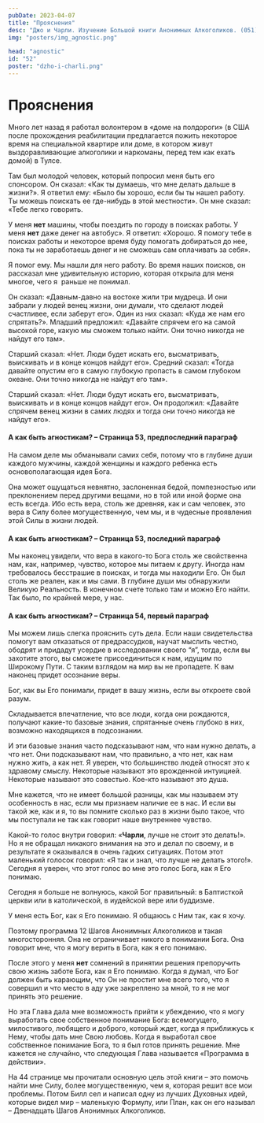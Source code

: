 ```yaml
---
pubDate: 2023-04-07
title: "Прояснения"
desc: "Джо и Чарли. Изучение Большой книги Анонимных Алкоголиков. (051)"
img: "posters/img_agnostic.png"

head: "agnostic"
id: "52"
poster: "dzho-i-charli.png"
---
```


# Прояснения

Много лет назад я работал волонтером в «доме на полдороги» (в США после прохождения реабилитации предлагается пожить некоторое время на специальной квартире или доме, в котором живут выздоравливающие алкоголики и наркоманы, перед тем как ехать домой) в Тулсе.

Там был молодой человек, который попросил меня быть его спонсором. Он сказал: «Как ты думаешь, что мне делать дальше в жизни?». Я ответил ему: «Было бы хорошо, если бы ты нашел работу. Ты можешь поискать ее где-нибудь в этой местности». Он мне сказал: «Тебе легко говорить.

У меня **нет** машины, чтобы поездить по городу в поисках работы. У меня **нет** даже денег на автобус». Я ответил: «Хорошо. Я помогу тебе в поисках работы и некоторое время буду помогать добираться до нее, пока ты не заработаешь денег и не сможешь сам оплачивать за себя».

Я помог ему. Мы нашли для него работу. Во время наших поисков, он рассказал мне удивительную историю, которая открыла для меня многое, чего я  раньше не понимал.

Он сказал: «Давным-давно на востоке жили три мудреца. И они забрали у людей венец жизни, они думали, что сделают людей счастливее, если заберут его». Один из них сказал: «Куда же нам его спрятать?». Младший предложил: «Давайте спрячем его на самой высокой горе, какую мы сможем только найти. Они точно никогда не найдут его там».

Старший сказал: «Нет. Люди будет искать его, высматривать, выискивать и в конце концов найдут его». Средний сказал: «Тогда давайте опустим его в самую глубокую пропасть в самом глубоком океане. Они точно никогда не найдут его там».

Старший сказал: «Нет. Люди будут искать его, высматривать, выискивать и в конце концов найдут его». Он продолжил: «Давайте спрячем венец жизни в самих людях и тогда они точно никогда не найдут его».

#### А как быть агностикам? – Страница 53, предпоследний параграф

На самом деле мы обманывали самих себя, потому что в глубине души каждого мужчины, каждой женщины и каждого ребенка есть основополагающая идея Бога.

Она может ощущаться невнятно, заслоненная бедой, помпезностью или преклонением перед другими вещами, но в той или иной форме она есть всегда. Ибо есть вера, столь же древняя, как и сам человек, это вера в Силу более могущественную, чем мы, и в чудесные проявления этой Силы в жизни людей.

#### А как быть агностикам? – Страница 53, последний параграф

Мы наконец увидели, что вера в какого-то Бога столь же свойственна нам, как, например, чувство, которое мы питаем к другу. Иногда нам требовалось бесстрашие в поисках, и тогда мы находили Его. Он был столь же реален, как и мы сами. В глубине души мы обнаружили Великую Реальность. В конечном счете только там и можно Его найти. Так было, по крайней мере, у нас.

#### А как быть агностикам? – Страница 54, первый параграф

Мы можем лишь слегка прояснить суть дела. Если наши свидетельства помогут вам отказаться от предрассудков, научат мыслить честно, ободрят и придадут усердие в исследовании своего “я”, тогда, если вы захотите этого, вы сможете присоединиться к нам, идущим по Широкому Пути. С таким взглядом на мир вы не пропадете. К вам наконец придет осознание веры.

Бог, как вы Его понимали, придет в вашу жизнь, если вы откроете свой разум.

Складывается впечатление, что все люди, когда они рождаются, получают какие-то базовые знания, спрятанные очень глубоко в них, возможно находящихся в подсознании.

И эти базовые знания часто подсказывают нам, что нам нужно делать, а что нет. Они подсказывают нам, что правильно, а что нет, как нам нужно жить, а как нет. Я уверен, что большинство людей относят это к здравому смыслу. Некоторые называют это врожденной интуицией. Некоторые называют это совестью. Кое-кто называют это душа.

Мне кажется, что не имеет большой разницы, как мы называем эту особенность в нас, если мы признаем наличие ее в нас. И если вы такой же, как и я, то вы помните сколько раз в жизни было такое, что мы поступали не так как говорит наше внутреннее чувство.

Какой-то голос внутри говорил: «**Чарли**, лучше не стоит это делать!». Но я не обращал никакого внимания на это и делал по своему, и в результате я оказывался в очень гадких ситуациях. Потом этот маленький голосок говорил: «Я так и знал, что лучше не делать этого!». Сегодня я уверен, что этот голос во мне это голос Бога, как я Его понимаю.

Сегодня я больше не волнуюсь, какой Бог правильный: в Баптисткой церкви или в католической, в иудейской вере или буддизме.

У меня есть Бог, как я Его понимаю. Я общаюсь с Ним так, как я хочу.

Поэтому программа 12 Шагов Анонимных Алкоголиков и такая многосторонняя. Она не ограничивает никого в понимании Бога. Она говорит мне, что я могу верить в Бога, как я его понимаю.

После этого у меня **нет** сомнений в принятии решения препоручить свою жизнь заботе Бога, как я Его понимаю. Когда я думал, что Бог должен быть карающим, что Он не простит мне всего того, что я совершил и что место в аду уже закреплено за мной, то я не мог принять это решение.

Но эта Глава дала мне возможность прийти к убеждению, что я могу выработать свое собственное понимание Бога: всемогущего, милостивого, любящего и доброго, который ждет, когда я приближусь к Нему, чтобы дать мне Свою любовь. Когда я выработал свое собственное понимание Бога, то я был готов принять решение. Мне кажется не случайно, что следующая Глава называется «Программа в действии».

На 44 странице мы прочитали основную цель этой книги – это помочь найти мне Силу, более могущественную, чем я, которая решит все мои проблемы. Потом Билл сел и написал одну из лучших Духовных идей, которые видел мир – маленькую Формулу, или План, как он его называл – Двенадцать Шагов Анонимных Алкоголиков.
